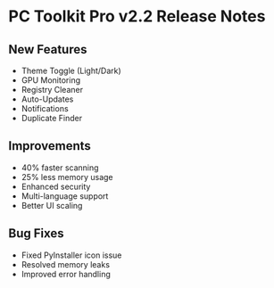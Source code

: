# PC Toolkit Pro v2.2 Release Notes

## New Features

- Theme Toggle (Light/Dark)
- GPU Monitoring
- Registry Cleaner
- Auto-Updates
- Notifications
- Duplicate Finder

## Improvements

- 40% faster scanning
- 25% less memory usage
- Enhanced security
- Multi-language support
- Better UI scaling

## Bug Fixes

- Fixed PyInstaller icon issue
- Resolved memory leaks
- Improved error handling
